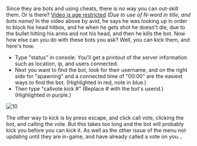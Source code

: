 Since they are bots and using cheats, there is no way you can out-skill them. Or is there?
[Video is age restricted](https://www.youtube.com/watch?v=LyH0ylaXHhw) *(Due to use of N-word in title, and bots name)*
In the video above by avid, he says he was looking up in order to block his head hitbox, and he when he gets shot he doesn't die, due to the bullet hitting his arms and not his head, and then he kills the bot. 
Now how else can you do with these bots you ask? Well, you can kick them, and here's how.

* Type "status" in console. You'll get a printout of the server information such as location, ip, and users connected.
* Next you want to find the bot, look for their username, and on the right side for "spawning" and a connected time of "00:00" are the easiest ways to find the bot. (Highlighted in red, note in blue.)
* Then type "callvote kick #" (Replace # with the bot's userid.) (Highlighted in purple.)

![10](https://user-images.githubusercontent.com/42129397/127079301-38fd6dcd-96a1-422c-845c-8fd08df6b938.png)


The other way to kick is by press escape, and click call vote, clicking the bot, and calling the vote. But this takes too long and the bot will probably kick you before you can kick it. As well as the other issue of the menu not updating until they are in-game, and have already called a vote on you...
